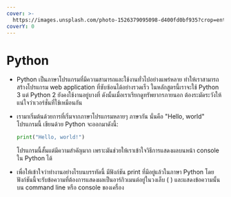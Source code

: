 ```yaml
---
cover: >-
  https://images.unsplash.com/photo-1526379095098-d400fd0bf935?crop=entropy&cs=srgb&fm=jpg&ixid=MnwxOTcwMjR8MHwxfHNlYXJjaHwxfHxweXRob258ZW58MHx8fHwxNjgyNjE2NDky&ixlib=rb-4.0.3&q=85
coverY: 0
---
```


# Python

* Python เป็นภาษาโปรแกรมที่มีความสามารถและใช้งานทั่วไปอย่างแพร่หลาย ทำให้เราสามารถสร้างโปรแกรม web application ที่ซับซ้อนได้อย่างรวดเร็ว ในหลักสูตรนี้เราจะใช้ Python 3 แต่ Python 2 ยังคงใช้งานอยู่บางที่ ดังนั้นเมื่อเราเรียกดูทรัพยากรภายนอก ต้องระมัดระวังให้แน่ใจว่าเวอร์ชั่นที่ใช้เหมือนกัน
*   เรามาเริ่มต้นด้วยการที่เริ่มจากภาษาโปรแกรมหลายๆ ภาษากัน นั่นคือ "Hello, world" โปรแกรมนี้ เขียนด้วย Python จะออกมาดังนี้:

    ```python
    print("Hello, world!")
    ```

    โปรแกรมนี้สั้นแต่มีความสำคัญมาก เพราะมันช่วยให้เราเข้าใจวิธีการแสดงผลบนหน้า console ใน Python ได้
* เพื่อให้เข้าใจว่าทำงานอย่างไรบนบรรทัดนี้ มีฟังก์ชัน print ที่มีอยู่แล้วในภาษา Python โดยฟังก์ชันนี้จะรับข้อความที่ต้องการแสดงผลเป็นอาร์กิวเมนต์อยู่ในวงเล็บ ( ) และแสดงข้อความนั้นบน command line หรือ console ของเครื่อง
